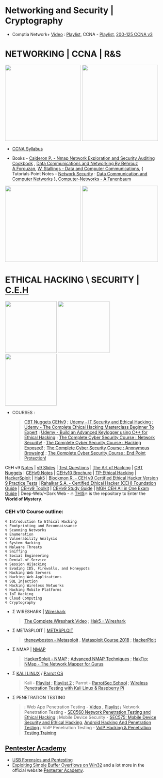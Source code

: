 # Networking and Security | Cryptography

- Comptia Network+ [Video](https://youtu.be/vrh0epPAC5w) : [Playlist](https://www.youtube.com/watch?v=LWJ8PHvAL6k&list=PLG49S3nxzAnnXcPUJbwikr2xAcmKljbnQ), CCNA - [Playlist](https://www.youtube.com/watch?v=n2D1o-aM-2s&list=PLh94XVT4dq02frQRRZBHzvj2hwuhzSByN), [200-125 CCNA v3](https://youtu.be/XsmNJcPDb0M)

# NETWORKING | CCNA | R&S

<img src="https://github.com/SKKSaikia/networks/blob/master/net.png" height=250px><a> </a><img src="https://github.com/SKKSaikia/networks/blob/master/img/ccna.png" height=250px>

- [CCNA Syllabus](https://github.com/SKKSaikia/NetwrkX/blob/master/docs/200-125-ccna-v3.pdf)

- Books - [Calderon P. - Nmap Network Exploration and Security Auditing Cookbook](https://github.com/SKKSaikia/NetwrkX/blob/master/docs/Calderon%20P.%20-%20Nmap%20Network%20Exploration%20and%20Security%20Auditing%20Cookbook%2C%20Second%20Edition%20-%202017/Calderon%20P.%20-%20Nmap%20Network%20Exploration%20and%20Security%20Auditing%20Cookbook%2C%20Second%20Edition%20-%202017.pdf) , [Data Communications and Networking By Behrouz A.Forouzan](https://github.com/SKKSaikia/NetwrkX/blob/master/docs/Data%20Communications%20and%20Networking%20By%20Behrouz%20A.Forouzan.pdf), [W. Stallings - Data and Computer Communications](https://github.com/SKKSaikia/NetwrkX/blob/master/docs/W.%20Stallings%20-%20Data%20and%20Computer%20Communications%2C%20Prentice%20Hall%2C%201997..pdf), { Tutorials Point Notes - [Network Security](https://github.com/SKKSaikia/NetwrkX/blob/master/docs/Network%20Security%20_%20Tutorialspoint.pdf) : [Data Communication and Computer Networks](https://github.com/SKKSaikia/NetwrkX/blob/master/docs/Data%20Communication%20and%20Computer%20Networks%20_%20Tutorials%20Point.pdf) }, [Computer-Networks - A.Tanenbaum](https://github.com/SKKSaikia/NetwrkX/blob/master/docs/Computer-Networks---A-Tanenbaum---5th-edition.pdf)

<img src="https://github.com/SKKSaikia/networks/blob/master/img/hat.jpg" height=250px><a> </a><img src="https://github.com/SKKSaikia/networks/blob/master/img/lab1.PNG" height=250px>


# ETHICAL HACKING \ SECURITY | [C.E.H](https://www.eccouncil.org/programs/certified-ethical-hacker-ceh/)

<img src="https://github.com/SKKSaikia/networks/blob/master/ceh.png" height=170x><a> </a><img src="https://github.com/SKKSaikia/networks/blob/master/img/kali.jpg" height=170x><a> </a><img src="https://github.com/SKKSaikia/networks/blob/master/img/parrot.jpg" height=170x>

- COURSES : 
  > [CBT Nuggets CEHv9](https://www.cbtnuggets.com/it-training/white-hat-hacking) ; [Udemy - IT Security and Ethical Hacking](https://www.udemy.com/it-security-and-ethical-hacking/) ; [Udemy - The Complete Ethical Hacking Masterclass Beginner To Expert](https://www.udemy.com/the-complete-ethical-hacking-masterclass/) ; [Udemy - Build an Advanced Keylogger using C++ for Ethical Hacking](https://www.udemy.com/how-to-create-an-advanced-keylogger-from-scratch-for-windows/) ; [The Complete Cyber Security Course : Network Security!](https://www.udemy.com/network-security-course/) ; [The Complete Cyber Security Course : Hacking Exposed!](https://www.udemy.com/the-complete-internet-security-privacy-course-volume-1/) ; [The Complete Cyber Security Course : Anonymous Browsing!](https://www.udemy.com/the-complete-cyber-security-course-anonymous-browsing/) ; [The Complete Cyber Security Course : End Point Protection!](https://www.udemy.com/the-complete-cyber-security-course-end-point-protection/)

CEH v9 [Notes](https://docs.google.com/document/d/1YvAOM1o6qkgFEdzJpn01rLRBGV8JPfK4cHvfgRiAgEM/edit) | [v9 Slides](https://arc.bukancoder.co/Certified-Ethical-Hacker-Module-V9/) | [Test Questions](https://www.yeahhub.com/cehv9-practice-exam-questions/chapter3-cryptography.php) | [The Art of Hacking](https://github.com/The-Art-of-Hacking/h4cker) | [CBT Nuggets](https://www.cbtnuggets.com/it-training/white-hat-hacking) | [CEHv9 Notes](https://github.com/SKKSaikia/NetwrkX/tree/master/docs/CEHv9-Notes-master) | [CEHv10 Brochure](https://github.com/SKKSaikia/NetwrkX/blob/master/docs/CEHv10-Brochure.pdf) | [TP-Ethical Hacking](https://www.tutorialspoint.com/ethical_hacking/) | [HackerSploit](https://www.youtube.com/channel/UC0ZTPkdxlAKf-V33tqXwi3Q/playlists)
| [Hak5](https://www.youtube.com/user/Hak5Darren) | [Blockmon R. - CEH v9 Certified Ethical Hacker Version 9 Practice Tests](https://github.com/SKKSaikia/NetwrkX/tree/master/docs/Blockmon%20R.%20-%20CEH%20v9%20Certified%20Ethical%20Hacker%20Version%209%20Practice%20Tests%20-%202016) | [Rahalkar S.A. - Certified Ethical Hacker (CEH) Foundation Guide](https://github.com/SKKSaikia/NetwrkX/blob/master/docs/Rahalkar%20S.A.%20-%20Certified%20Ethical%20Hacker%20(CEH)%20Foundation%20Guide%20-%202016.PDF) | [CEHv9 Toolkit](https://github.com/SKKSaikia/NetwrkX/blob/master/files/Certified%20Ethical%20Hacker%20(CEH)%20v9%20Tool%20Kit%20(Software%20%26%20PDF%20Slides)%20v9%20%5B2015%2C%20ENG%5D.torrent) | [CEHv9 Study Guide](https://github.com/SKKSaikia/NetwrkX/blob/master/docs/CEH%20v9%20-%20Certified%20Ethical%20Hacker%20Version%209%20Study%20Guide%20-%203E%20(2016).pdf) | [MGH CEH All in One Exam Guide](https://github.com/SKKSaikia/NetwrkX/blob/master/docs/MGH.CEH.Certified.Ethical.Hacker.All-in-One.Exam.Guide.3rd.Edition.125983655X.epub) | Deep-Web/+Dark Web - 🔥 [THIS](https://github.com/SKKSaikia/DarkK)🔥 is the repository to Enter the <b>World of Mystery</b>.

### CEH v10 Course outline:

    ♀ Introduction to Ethical Hacking
    ♀ Footprinting and Reconnaissance
    ♀ Scanning Networks
    ♀ Enumeration
    ♀ Vulnerability Analysis
    ♀ System Hacking
    ♀ Malware Threats
    ♀ Sniffing
    ♀ Social Engineering
    ♀ Denial-of-Service
    ♀ Session Hijacking
    ♀ Evading IDS, Firewalls, and Honeypots
    ♀ Hacking Web Servers
    ♀ Hacking Web Applications
    ♀ SQL Injection
    ♀ Hacking Wireless Networks
    ♀ Hacking Mobile Platforms
    ♀ IoT Hacking
    ♀ Cloud Computing
    ♀ Cryptography


- Σ WIRESHARK | [Wireshark](https://www.wireshark.org/)
  
  > [The Complete Wireshark Video](https://youtu.be/JnKc6fptviI) ; [Hak5 - Wireshark](https://www.youtube.com/watch?v=6X5TwvGXHP0&list=PLW5y1tjAOzI30OkWG_rhUstdJTk1FgU2W)

- Σ METASPLOIT | [METASPLOIT](https://www.metasploit.com/)

  > [thenewboston - Metasploit](https://www.youtube.com/watch?v=BVZBcNDDC-4&list=PL6gx4Cwl9DGBmwvjJoWhM4Lg5MceSbsja) , [Metasploit Course 2018](https://youtu.be/R1GpdaAPdw4) ; [HackerPloit](https://www.youtube.com/watch?v=8lR27r8Y_ik&t=570s) 
  
- Σ NMAP | [NMAP](https://nmap.org/)

  > [HackerSploit - NMAP](https://www.youtube.com/watch?v=5MTZdN9TEO4&list=PLBf0hzazHTGM8V_3OEKhvCM9Xah3qDdIx) ; [Advanced NMAP Techniques](https://youtu.be/7XMIFTRiAGA) ; [HakTip: NMap - The Network Mapper for Gurus](https://www.youtube.com/watch?v=iUZ6nTMO8K0&list=PLW5y1tjAOzI0ZLv7YfQtToQmc0yVDfkKO)

- Σ [KALI LINUX](https://www.kali.org/) / [Parrot OS](https://www.parrotsec.org/)

  > Kali - [Playlist](https://www.youtube.com/watch?v=fB3DI48MNno&list=PLnjNR4-S-EVqfJWovxEJyb7I0IOkKkoYM) ; [Playlist 2](https://www.youtube.com/watch?v=ElWo5fd4rIU&list=PLYmlEoSHldN7HJapyiQ8kFLUsk_a7EjCw) ; Parrot - [ParrotSec School](https://www.youtube.com/channel/UCyIDFTGALbem6w74_8dPDxg) ; [Wireless Penetration Testing with Kali Linux & Raspberry Pi](https://www.udemy.com/penetration-testing-using-raspberry-pi/)
  
- Σ PENETRATION TESTING
  
  > ¡ Web App Penetration Testing - [Video](https://youtu.be/2_lswM1S264) , [Playlist](https://youtu.be/lZlqr2PFJIo)
  > ¡ Network Penetration Testing - [SEC560 Network Penetration Testing and Ethical Hacking](https://www.sans.org/course/network-penetration-testing-ethical-hacking)
  > ¡ Mobile Device Security - [SEC575: Mobile Device Security and Ethical Hacking](https://www.sans.org/course/mobile-device-security-ethical-hacking), [Android Hacking And Penetration Testing](https://www.udemy.com/android-hacking-and-penetration-testing/)
  > ¡ VoIP Penetration Testing - [VoIP Hacking & Penetration Testing Training](https://www.udemy.com/voip-hacking-penetration-testing-training/)

## [Pentester Academy](https://www.pentesteracademy.com/topics) 

- [USB Forensics and Pentesting](https://www.pentesteracademy.com/course?id=16) 
- [Exploiting Simple Buffer Overflows on Win32](https://www.pentesteracademy.com/course?id=13)
 and a lot more in the official website [Pentester Academy](https://www.pentesteracademy.com/topics).

